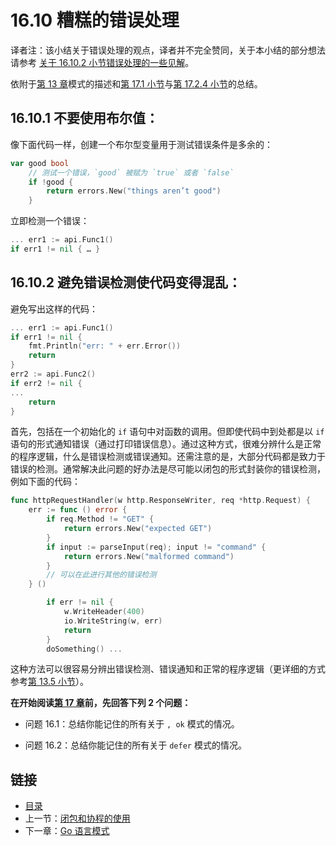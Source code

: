 # 16.10 糟糕的错误处理

译者注：该小结关于错误处理的观点，译者并不完全赞同，关于本小结的部分想法请参考 [关于 16.10.2 小节错误处理的一些见解](Discussion_about_16.10.md)。


依附于[第 13 章](13.0.md)模式的描述和[第 17.1 小节](17.1.md)与[第 17.2.4 小节](17.2.md)的总结。

## 16.10.1 不要使用布尔值：

像下面代码一样，创建一个布尔型变量用于测试错误条件是多余的：

```go
var good bool
    // 测试一个错误，`good` 被赋为 `true` 或者 `false`
    if !good {
        return errors.New("things aren’t good")
    }
```

立即检测一个错误：

```go
... err1 := api.Func1()
if err1 != nil { … }
```

## 16.10.2 避免错误检测使代码变得混乱：

避免写出这样的代码：

```go
... err1 := api.Func1()
if err1 != nil {
    fmt.Println("err: " + err.Error())
    return
}
err2 := api.Func2()
if err2 != nil {
...
    return
}    
```

首先，包括在一个初始化的 `if` 语句中对函数的调用。但即使代码中到处都是以 `if` 语句的形式通知错误（通过打印错误信息）。通过这种方式，很难分辨什么是正常的程序逻辑，什么是错误检测或错误通知。还需注意的是，大部分代码都是致力于错误的检测。通常解决此问题的好办法是尽可能以闭包的形式封装你的错误检测，例如下面的代码：

```go
func httpRequestHandler(w http.ResponseWriter, req *http.Request) {
    err := func () error {
        if req.Method != "GET" {
            return errors.New("expected GET")
        }
        if input := parseInput(req); input != "command" {
            return errors.New("malformed command")
        }
        // 可以在此进行其他的错误检测
    } ()

        if err != nil {
            w.WriteHeader(400)
            io.WriteString(w, err)
            return
        }
        doSomething() ...
```

这种方法可以很容易分辨出错误检测、错误通知和正常的程序逻辑（更详细的方式参考[第 13.5 小节](13.5.md)）。

**在开始阅读[第 17 章](17.0.md)前，先回答下列 2 个问题：**

- 问题 16.1：总结你能记住的所有关于 `, ok` 模式的情况。

- 问题 16.2：总结你能记住的所有关于 `defer` 模式的情况。


## 链接

- [目录](getting-started.md)
- 上一节：[闭包和协程的使用](16.9.md)
- 下一章：[Go 语言模式](17.0.md)
